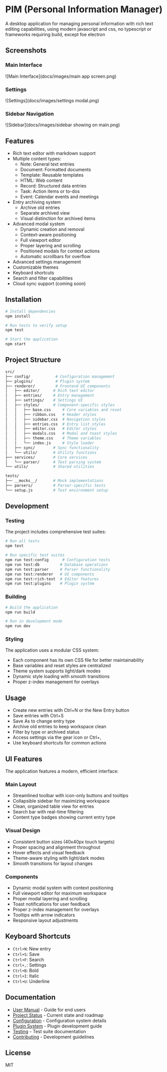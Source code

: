# PIM (Personal Information Manager)

A desktop application for managing personal information with rich text editing capabilities, using modern javascript and css, no typescript or frameworks requiring build, except foe electron

## Screenshots

### Main Interface

![Main Interface](docs/images/main app screen.png)

### Settings

![Settings](docs/images/settings modal.png)

### Sidebar Navigation

![Sidebar](docs/images/sidebar showing on main.png)

## Features

- Rich text editor with markdown support
- Multiple content types:
  - Note: General text entries
  - Document: Formatted documents
  - Template: Reusable templates
  - HTML: Web content
  - Record: Structured data entries
  - Task: Action items or to-dos
  - Event: Calendar events and meetings
- Entry archiving system
  - Archive old entries
  - Separate archived view
  - Visual distinction for archived items
- Advanced modal system
  - Dynamic creation and removal
  - Context-aware positioning
  - Full viewport editor
  - Proper layering and scrolling
  - Positioned modals for context actions
  - Automatic scrollbars for overflow
- Advanced settings management
- Customizable themes
- Keyboard shortcuts
- Search and filter capabilities
- Cloud sync support (coming soon)

## Installation

```bash
# Install dependencies
npm install

# Run tests to verify setup
npm test

# Start the application
npm start
```

## Project Structure

```bash
src/
├── config/           # Configuration management
├── plugins/          # Plugin system
├── renderer/         # Frontend UI components
│   ├── editor/      # Rich text editor
│   ├── entries/     # Entry management
│   ├── settings/    # Settings UI
│   ├── styles/      # Component-specific styles
│   │   ├── base.css     # Core variables and reset
│   │   ├── ribbon.css   # Header styles
│   │   ├── sidebar.css  # Navigation styles
│   │   ├── entries.css  # Entry list styles
│   │   ├── editor.css   # Editor styles
│   │   ├── modals.css   # Modal and toast styles
│   │   ├── theme.css    # Theme variables
│   │   └── index.js     # Style loader
│   ├── sync/        # Sync functionality
│   └── utils/       # Utility functions
├── services/        # Core services
│   └── parser/      # Text parsing system
└── utils/           # Shared utilities

tests/
├── __mocks__/       # Mock implementations
├── parsers/         # Parser-specific tests
└── setup.js         # Test environment setup
```

## Development

### Testing

The project includes comprehensive test suites:

```bash
# Run all tests
npm test

# Run specific test suites
npm run test:config      # Configuration tests
npm run test:db         # Database operations
npm run test:parser     # Parser functionality
npm run test:renderer   # UI components
npm run test:rich-text  # Editor features
npm run test:plugins    # Plugin system
```

### Building

```bash
# Build the application
npm run build

# Run in development mode
npm run dev
```

### Styling

The application uses a modular CSS system:

- Each component has its own CSS file for better maintainability
- Base variables and reset styles are centralized
- Theme system supports light/dark modes
- Dynamic style loading with smooth transitions
- Proper z-index management for overlays

## Usage

- Create new entries with Ctrl+N or the New Entry button
- Save entries with Ctrl+S
- Save As to change entry type
- Archive old entries to keep workspace clean
- Filter by type or archived status
- Access settings via the gear icon or Ctrl+,
- Use keyboard shortcuts for common actions

## UI Features

The application features a modern, efficient interface:

### Main Layout

- Streamlined toolbar with icon-only buttons and tooltips
- Collapsible sidebar for maximizing workspace
- Clean, organized table view for entries
- Search bar with real-time filtering
- Content type badges showing current entry type

### Visual Design

- Consistent button sizes (40x40px touch targets)
- Proper spacing and alignment throughout
- Hover effects and visual feedback
- Theme-aware styling with light/dark modes
- Smooth transitions for layout changes

### Components

- Dynamic modal system with context positioning
- Full viewport editor for maximum workspace
- Proper modal layering and scrolling
- Toast notifications for user feedback
- Proper z-index management for overlays
- Tooltips with arrow indicators
- Responsive layout adjustments

## Keyboard Shortcuts

- `Ctrl+N`: New entry
- `Ctrl+S`: Save
- `Ctrl+F`: Search
- `Ctrl+,`: Settings
- `Ctrl+B`: Bold
- `Ctrl+I`: Italic
- `Ctrl+U`: Underline

## Documentation

- [User Manual](usermanual.md) - Guide for end users
- [Project Status](projectstate.md) - Current state and roadmap
- [Configuration](config.md) - Configuration system details
- [Plugin System](docs/plugin.md) - Plugin development guide
- [Testing](docs/test.md) - Test suite documentation
- [Contributing](CONTRIBUTING.md) - Development guidelines

## License

MIT

